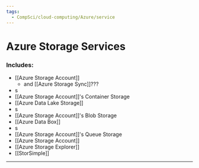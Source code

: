 ```yaml
---
tags:
  - CompSci/cloud-computing/Azure/service
---
```

# Azure Storage Services
### Includes:
- [[Azure Storage Account]] 
	- and [[Azure Storage Sync]]???
- s
- [[Azure Storage Account]]'s Container Storage
- [[Azure Data Lake Storage]]
- s
- [[Azure Storage Account]]'s Blob Storage
- [[Azure Data Box]]
- s
- [[Azure Storage Account]]'s Queue Storage
- [[Azure Storage Account]]
- [[Azure Storage Explorer]]
- [[StorSimple]]
---
